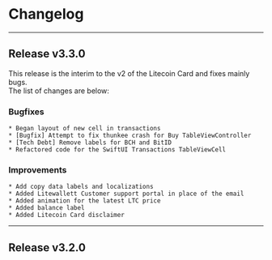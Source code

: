 #  Changelog

---
## Release v3.3.0

This release is the interim to the v2 of the Litecoin Card and fixes mainly bugs.  
The list of changes are below:
 
 ### Bugfixes
    * Began layout of new cell in transactions 
    * [Bugfix] Attempt to fix thunkee crash for Buy TableViewController
    * [Tech Debt] Remove labels for BCH and BitID
    * Refactored code for the SwiftUI Transactions TableViewCell 
    
### Improvements
    * Add copy data labels and localizations
    * Added Litewallett Customer support portal in place of the email
    * Added animation for the latest LTC price
    * Added balance label
	* Added Litecoin Card disclaimer
----
## Release v3.2.0

